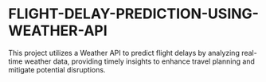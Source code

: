 # FLIGHT-DELAY-PREDICTION-USING-WEATHER-API
 This project utilizes a Weather API to predict flight delays by analyzing real-time weather data, providing timely insights to enhance travel planning and mitigate potential disruptions.
